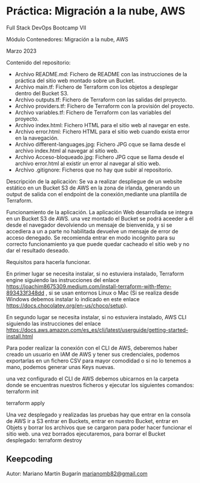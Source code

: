 # Práctica: Migración a la nube, AWS
Full Stack DevOps Bootcamp VII

Módulo Contenedores: Migración a la nube, AWS

Marzo 2023

Contenido del repositorio:
* Archivo README.md: Fichero de README con las instrucciones de la práctica del sitio web montado sobre un Bucket.
* Archivo main.tf: Fichero de Terraform con los objetos a desplegar dentro del Bucket S3.
* Archivo outputs.tf: Fichero de Terraform con las salidas del proyecto.
* Archivo providers.tf: Fichero de Terraform con la provisión del proyecto.
* Archivo variables.tf: Fichero de Terraform con las variables del proyecto.
* Archivo index.html: Fichero HTML para el sitio web al navegar en este.
* Archivo error.html: Fichero HTML para el sitio web cuando exista error en la navegación.
* Archivo different-languages.jpg: Fichero JPG cque se llama desde el archivo index.html al navegar al sitio web.
* Archivo Acceso-bloqueado.jpg: Fichero JPG cque se llama desde el archivo error.html al existir un error al navegar al sitio web.
* Archivo .gitignore: Ficheros que no hay que subir al repositorio. 

Descripción de la aplicación:
Se va a realizar despliegue de un website estático en un Bucket S3 de AWS en la zona de irlanda, generando un output de salida con el endpoint de la conexión,mediante una plantilla de Terraform.

Funcionamiento de la aplicación.
La aplicación Web desarrollada se integra en un Bucket S3 de AWS. una vez montado el Bucket se podrá aceeder a él desde el navegador devolviendo un mensaje de bienvenida, y si se accediera a un a parte no habilitada devuelve un mensaje de error de acceso denegado. Se recomienda entrar en modo incógnito para su correcto funcionamiento ya que puede quedar cacheado el sitio web y no dar el resultado deseado.

Requisitos para hacerla funcionar.

En primer lugar se necesita instalar, si no estuviera instalado, Terraform  engine siguiendo las instrucciones del enlace https://joachim8675309.medium.com/install-terraform-with-tfenv-893433f348dd , si se usan entornos Linux o Mac (Si se realiza desde Windows debemos instalar lo indicado en este enlace https://docs.chocolatey.org/en-us/choco/setup).

En segundo lugar se necesita instalar, si no estuviera instalado, AWS CLI siguiendo las instrucciones del enlace https://docs.aws.amazon.com/es_es/cli/latest/userguide/getting-started-install.html

Para poder realizar la conexión con el CLI de AWS, deberemos haber creado un usuario en IAM de AWS y tener sus credenciales, podemos exportarlas en un fichero CSV para mayor comodidad o si no lo tenemos a mano, podemos generar unas Keys nuevas.

una vez configurado el CLI de AWS debemos ubicarnos en la carpeta donde se encuentras nuestros ficheros y ejecutar los siguientes comandos:
terraform init

terraform apply

Una vez desplegado y realizadas las pruebas hay que entrar en la consola de AWS ir a S3 entrar en Buckets, entrar en nuestro Bucket, entrar en Objets y borrar los archivos que se cargaron para poder hacer funcionar el sitio web. una vez borrados ejecutaremos, para borrar el Bucket desplegado:
terraform destroy

## Keepcoding
Autor: 
Mariano Martín Bugarín <marianomb82@gmail.com>
